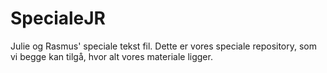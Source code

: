 # SpecialeJR
Julie og Rasmus' speciale tekst fil.
Dette er vores speciale repository, som vi begge kan tilgå, hvor alt vores materiale ligger.


